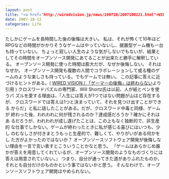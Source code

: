 ```yaml
---
layout: post
title: "<a href="http://wiredvision.jp/news/200710/2007100221.html">WIRED VISION / 「ゲーマーの後悔」は終わらない</a>を読んで"
date: 2007-10-12
categories: Life
---
```

たしかにゲームを長時間した後の後悔は大きい。
私は、それが怖くて10年ほどRPGなどの時間がかかりそうなゲームはやっていないし、据置型ゲーム機も一台も持っていない。
ちょっと寂しい人生のような気がしないでもないが、結果としてその時間をオープンソース開発にあてることが出来たと勝手に解釈している。
オープンソース開発に使った時間は膨大だが、なぜか後悔しない。
それはなぜか。
オープンソース開発も複数の人間でコラボレーションして或る種のゲームのような楽しさも持っている。でもゲームでは無い。
この記事に答えに近づけるヒントがある。( [WIRED VISION / 「ゲーマーの後悔」は終わらない](http://wiredvision.jp/news/200710/2007100221.html)より引用 )
 クロスワードパズルの専門家、Will Shortz氏は以前、人が紙とペンを使うパ
 ズルを愛する理由は、「人生には答えが1つではない問題が山ほど存在するが、
 クロスワードでは答えは1つと決まっていて、それを見つけ出すことができる
 からだ」と私に話したことがある。だが、クロスワード中毒と同様、ゲームが
 終わった後、われわれに何が残されるのか？達成感だろうか？確かにそれはあ
 るだろうが、われわれが成し遂げたことは、この上もなく独断的で、非生産的
 な仕事でしかない。ゲームが終わったときに私が感じる喜びにはいつも、少し
 のむなしさが付きまとうもっと生産的で、難しくて、やりがいがある何かをし
 た方がよかったのではないか？
オープンソースソフトウェア開発が後悔しない理由を一言で言い表すとこういうことかなと思う。
『ゲームはあらかじめ誰かが答えを用意してくれているが、オープンソース開発のようなものづくりには答えは用意されていない。』
つまり、自分が通ってきた道がありふれたものか、それとも自分だけのものかという事ではないかと思う。
そんなわけで、オープンソースソフトウェア開発はやめられない。
